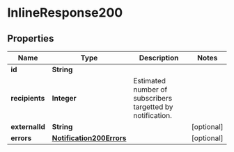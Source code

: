 

# InlineResponse200


## Properties

| Name | Type | Description | Notes |
|------------ | ------------- | ------------- | -------------|
|**id** | **String** |  |  |
|**recipients** | **Integer** | Estimated number of subscribers targetted by notification. |  |
|**externalId** | **String** |  |  [optional] |
|**errors** | [**Notification200Errors**](Notification200Errors.md) |  |  [optional] |



